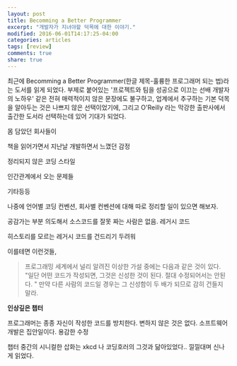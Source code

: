 ```yaml
---
layout: post
title: Becomming a Better Programmer
excerpt: "개발자가 지녀야할 덕목에 대한 이야기."
modified: 2016-06-01T14:17:25-04:00
categories: articles
tags: [review]
comments: true
share: true
---
```

최근에 Becomming a Better Programmer(한글 제목-훌륭한 프로그래머 되는 법)라는 도서를 읽게 되었다. 부제로 붙어있는 '프로젝트와 팀을 성공으로 이끄는 선배 개발자의 노하우' 같은 전혀 매력적이지 않은 문장에도 불구하고, 업계에서 추구하는 기본 덕목을 알아두는 것은 나쁘지 않은 선택이었기에, 그리고 O'Reilly 라는 막강한 출판사에서 출간한 도서라 선택하는데 있어 기대가 되었다.

몸 담았던 회사들이  

책을 읽어가면서 지난날 개발하면서 느꼈던 감정

정리되지 않은 코딩 스타일

인간관계에서 오는 문제들

기타등등

나중에 언어별 코딩 컨벤션, 회사별 컨벤션에 대해 따로 정리할 일이 있으면 해보자.

공감가는 부분
의도해서 소스코드를 잘못 짜는 사람은 없음.
레거시 코드


히스토리를 모르는 레거시 코드를 건드리기 두려워 

이를테면 이런것들,   

> 프로그래밍 세계에서 널리 알려진 이상한 가설 중에는 다음과 같은 것이 있다. "일단 어떤 코드가 
> 작성되면, 그것은 신성한 것이 된다. 절대 수정되어서는 안된다. " 만약 다른 사람의 코드일 경우는 그 
> 신성함이 두 배가 되므로 감히 건들지 말라.

**인상깊은 챕터**

프로그래머는 종종 자신이 작성한 코드를 방치한다.
변하지 않은 것은 없다.
소프트웨어 개발은 집안일이다.
용감한 수정


챕터 중간의 시니컬한 삽화는 xkcd 나 코딩호러의 그것과 닮아있었다..
낄낄대며 신나게 읽었다.
